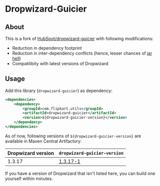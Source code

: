 # Dropwizard-Guicier
## About
This is a fork of [HubSpot/dropwizard-guicier](https://github.com/HubSpot/dropwizard-guicier) with following modifications:

  * Reduction in dependency footprint
  * Reduction in inter-dependency conflicts (hence, lesser chances of [jar hell](https://dzone.com/articles/what-is-jar-hell))
  * Compatilibity with latest versions of Dropwizard

## Usage
Add this library (`dropwizard-guicier`) as dependency:

```xml
<dependencies>
    <dependency>
        <groupId>com.flipkart.utils</groupId>
        <artifactId>dropwizard-guicier</artifactId>
        <version>${dropwizard-guicier-version}</version>
    </dependency>
</dependencies>
```
As of now, following versions of `${dropwizard-guicier-version}` are available in Maven Central Artifactory:

| Dropwizard version | `dropwizard-guicier-version` |
|--------------------|----------------------------------------|
| 1.3.17   | [1.3.17-1](https://repo1.maven.org/maven2/com/flipkart/utils/dropwizard-guicier/1.3.17-1/dropwizard-guicier-1.3.17-1.pom)     |

If you have a version of Dropwizard that isn't listed here, you can build one yourself within minutes.


